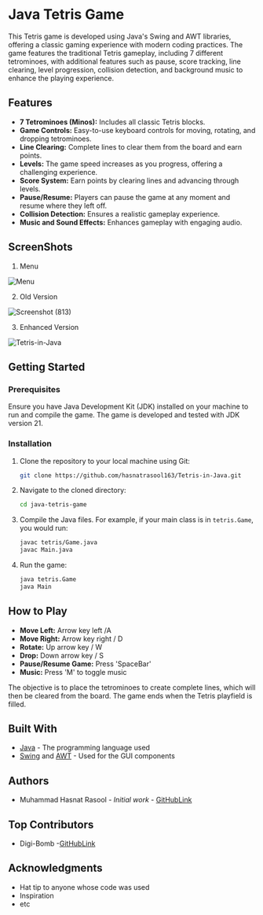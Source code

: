 # Java Tetris Game

This Tetris game is developed using Java's Swing and AWT libraries, offering a classic gaming experience with modern coding practices. The game features the traditional Tetris gameplay, including 7 different tetrominoes, with additional features such as pause, score tracking, line clearing, level progression, collision detection, and background music to enhance the playing experience.

## Features

- **7 Tetrominoes (Minos):** Includes all classic Tetris blocks.
- **Game Controls:** Easy-to-use keyboard controls for moving, rotating, and dropping tetrominoes.
- **Line Clearing:** Complete lines to clear them from the board and earn points.
- **Levels:** The game speed increases as you progress, offering a challenging experience.
- **Score System:** Earn points by clearing lines and advancing through levels.
- **Pause/Resume:** Players can pause the game at any moment and resume where they left off.
- **Collision Detection:** Ensures a realistic gameplay experience.
- **Music and Sound Effects:** Enhances gameplay with engaging audio.


## ScreenShots

1) Menu

![Menu](https://github.com/user-attachments/assets/d0e1e0f7-085c-4aed-89f5-779993645f8c)

2) Old Version
   
![Screenshot (813)](https://github.com/Hasnatrasool163/Tetris-in-Java/assets/153990457/805291a0-b07b-4f75-bad6-b0fa70fda65d)

3) Enhanced Version

![Tetris-in-Java](https://github.com/user-attachments/assets/7a5d2767-1318-4ae8-afa8-7e6e2730bf8f)

## Getting Started

### Prerequisites

Ensure you have Java Development Kit (JDK) installed on your machine to run and compile the game. The game is developed and tested with JDK version 21.

### Installation

1. Clone the repository to your local machine using Git:

    ```bash
    git clone https://github.com/hasnatrasool163/Tetris-in-Java.git
    ```

2. Navigate to the cloned directory:

    ```bash
    cd java-tetris-game
    ```

3. Compile the Java files. For example, if your main class is in `tetris.Game`, you would run:

    ```bash
    javac tetris/Game.java
    javac Main.java
    ```

4. Run the game:

    ```bash
    java tetris.Game
    java Main
    ```

## How to Play

- **Move Left:** Arrow key left /A
- **Move Right:** Arrow key right / D
- **Rotate:** Up arrow key / W
- **Drop:** Down arrow key / S
- **Pause/Resume Game:** Press 'SpaceBar'
- **Music:** Press 'M' to toggle music

The objective is to place the tetrominoes to create complete lines, which will then be cleared from the board. The game ends when the Tetris playfield is filled.

## Built With

- [Java](https://www.java.com/) - The programming language used
- [Swing](https://docs.oracle.com/javase/tutorial/uiswing/) and [AWT](https://docs.oracle.com/javase/tutorial/awt/) - Used for the GUI components

## Authors

- Muhammad Hasnat Rasool - *Initial work* - [GitHubLink](https://github.com/hasnatrasool163)

## Top Contributors

- Digi-Bomb -[GitHubLink](https://github.com/Digi-Bomb)

## Acknowledgments

- Hat tip to anyone whose code was used
- Inspiration
- etc
